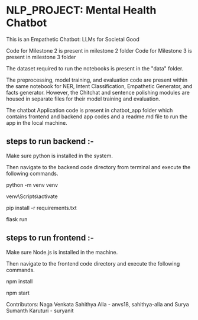 # NLP_PROJECT: Mental Health Chatbot
This is an Empathetic Chatbot: LLMs for Societal Good

Code for Milestone 2 is present in milestone 2 folder
Code for Milestone 3 is present in milestone 3 folder

The dataset required to run the notebooks is present in the "data" folder.

The preprocessing, model training, and evaluation code are present within the same notebook for NER, Intent Classification, Empathetic Generator, and facts generator.
However, the Chitchat and sentence polishing modules are housed in separate files for their model training and evaluation.

The chatbot Application code is present in chatbot_app folder which contains frontend and backend app codes and a readme.md file to run the app in the local machine.

steps to run backend :-
------------------------
Make sure python is installed in the system.

Then navigate to the backend code directory from terminal and execute the following commands.

python -m venv venv

venv\Scripts\activate

pip install -r requirements.txt

flask run

steps to run frontend :-
-------------------------
Make sure Node.js is installed in the machine.

Then navigate to the frontend code directory and execute the following commands.

npm install

npm start

Contributors:
Naga Venkata Sahithya Alla - anvs18, sahithya-alla and
Surya Sumanth Karuturi - suryanit
